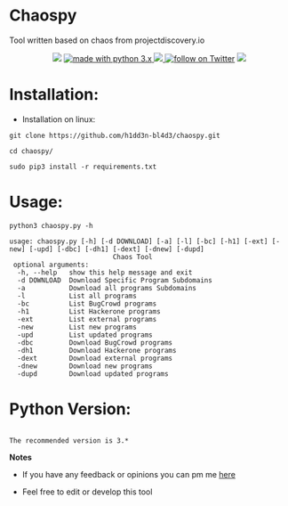 # Chaospy
Tool written based on chaos from projectdiscovery.io
<p align="center">
<img src="https://raw.githubusercontent.com/h1dd3n-bl4d3/chaospy/master/chaos.PNG">
<a href="https://www.python.org/">
        <img src="https://img.shields.io/badge/made%20with-python-blue.svg" alt="made with python 3.x"> 
<a href="https://github.com/h1dd3n-bl4d3/chaospy/issues">
        <img src="https://img.shields.io/github/issues/h1dd3n-bl4d3/chaospy.svg">
<a href="https://twitter.com/intent/follow?screen_name=h1dd3n_bl4d3">
        <img src="https://img.shields.io/twitter/follow/h1dd3n_bl4d3?style=social&logo=twitter"
            alt="follow on Twitter"></a>
<a href="https://hits.seeyoufarm.com"><img src="https://hits.seeyoufarm.com/api/count/incr/badge.svg?url=https%3A%2F%2Fgithub.com%2Fh1dd3n-bl4d3%2Fchaospy&count_bg=%2379C83D&title_bg=%23555555&icon=&icon_color=%23E7E7E7&title=Views&edge_flat=false"/></a>
</p>



# Installation:
- Installation on linux:
```
git clone https://github.com/h1dd3n-bl4d3/chaospy.git
```
```
cd chaospy/
```
```
sudo pip3 install -r requirements.txt
```
# Usage:

```
python3 chaospy.py -h
```
```
usage: chaospy.py [-h] [-d DOWNLOAD] [-a] [-l] [-bc] [-h1] [-ext] [-new] [-upd] [-dbc] [-dh1] [-dext] [-dnew] [-dupd] 
                          Chaos Tool       
 optional arguments:                                                               
  -h, --help   show this help message and exit                                    
  -d DOWNLOAD  Download Specific Program Subdomains                               
  -a           Download all programs Subdomains                                   
  -l           List all programs                                                  
  -bc          List BugCrowd programs                                             
  -h1          List Hackerone programs
  -ext         List external programs
  -new         List new programs
  -upd         List updated programs
  -dbc         Download BugCrowd programs
  -dh1         Download Hackerone programs
  -dext        Download external programs
  -dnew        Download new programs
  -dupd        Download updated programs
```
# Python Version:

```

The recommended version is 3.*

```

**Notes** 

- If you have any feedback or opinions you can pm me [here](https://twitter.com/h1dd3n_bl4d3)

- Feel free to edit or develop this tool
